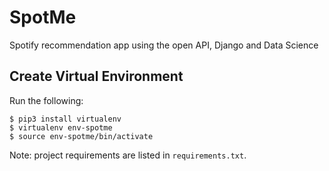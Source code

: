 # SpotMe
Spotify recommendation app using the open API, Django and Data Science


## Create Virtual Environment

Run the following:

```
$ pip3 install virtualenv
$ virtualenv env-spotme
$ source env-spotme/bin/activate
```

Note: project requirements are listed in `requirements.txt`.